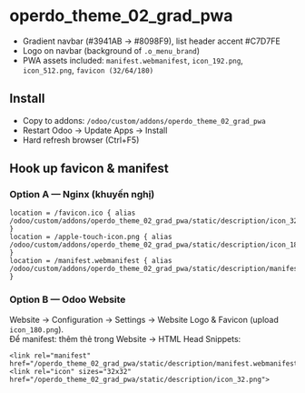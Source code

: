 # operdo_theme_02_grad_pwa

- Gradient navbar (#3941AB → #8098F9), list header accent #C7D7FE
- Logo on navbar (background of `.o_menu_brand`)
- PWA assets included: `manifest.webmanifest`, `icon_192.png`, `icon_512.png`, `favicon (32/64/180)`

## Install
- Copy to addons: `/odoo/custom/addons/operdo_theme_02_grad_pwa`
- Restart Odoo → Update Apps → Install
- Hard refresh browser (Ctrl+F5)

## Hook up favicon & manifest
### Option A — Nginx (khuyến nghị)
```
location = /favicon.ico { alias /odoo/custom/addons/operdo_theme_02_grad_pwa/static/description/icon_32.png; }
location = /apple-touch-icon.png { alias /odoo/custom/addons/operdo_theme_02_grad_pwa/static/description/icon_180.png; }
location = /manifest.webmanifest { alias /odoo/custom/addons/operdo_theme_02_grad_pwa/static/description/manifest.webmanifest; }
```
### Option B — Odoo Website
Website → Configuration → Settings → Website Logo & Favicon (upload `icon_180.png`).  
Để manifest: thêm thẻ trong Website → HTML Head Snippets:
```
<link rel="manifest" href="/operdo_theme_02_grad_pwa/static/description/manifest.webmanifest">
<link rel="icon" sizes="32x32" href="/operdo_theme_02_grad_pwa/static/description/icon_32.png">
```